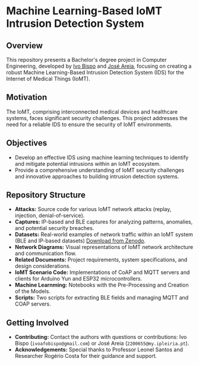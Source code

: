 # Machine Learning-Based IoMT Intrusion Detection System

## Overview

This repository presents a Bachelor's degree project in Computer Engineering, developed by [Ivo Bispo](https://github.com/ivoafonsobispo) and [José Areia](https://github.com/joseareia), focusing on creating a robust Machine Learning-Based Intrusion Detection System (IDS) for the Internet of Medical Things (IoMT).

## Motivation

The IoMT, comprising interconnected medical devices and healthcare systems, faces significant security challenges. This project addresses the need for a reliable IDS to ensure the security of IoMT environments.

## Objectives

- Develop an effective IDS using machine learning techniques to identify and mitigate potential intrusions within an IoMT ecosystem.
- Provide a comprehensive understanding of IoMT security challenges and innovative approaches to building intrusion detection systems.

## Repository Structure

- **Attacks:** Source code for various IoMT network attacks (replay, injection, denial-of-service).
- **Captures:** IP-based and BLE captures for analyzing patterns, anomalies, and potential security breaches.
- **Datasets:** Real-world examples of network traffic within an IoMT system (BLE and IP-based datasets) [Download from Zenodo](https://zenodo.org/records/8116338).
- **Network Diagrams:** Visual representations of IoMT network architecture and communication flow.
- **Related Documents:** Project requirements, system specifications, and design considerations.
- **IoMT Scenario Code:** Implementations of CoAP and MQTT servers and clients for Arduino Yun and ESP32 microcontrollers.
- **Machine Learnming:** Notebooks with the Pre-Processing and Creation of the Models.
- **Scripts:** Two scripts for extracting BLE fields and managing MQTT and COAP servers.

## Getting Involved

- **Contributing:** Contact the authors with questions or contributions: Ivo Bispo (`ivoafobispo@gmail.com`) or José Areia (`2200655@my.ipleiria.pt`).
- **Acknowledgements:** Special thanks to Professor Leonel Santos and Researcher Rogério Costa for their guidance and support.
